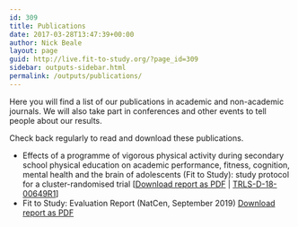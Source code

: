 ```yaml
---
id: 309
title: Publications
date: 2017-03-28T13:47:39+00:00
author: Nick Beale
layout: page
guid: http://live.fit-to-study.org/?page_id=309
sidebar: outputs-sidebar.html
permalink: /outputs/publications/
---
```

Here you will find a list of our publications in academic and non-academic journals. We will also take part in conferences and other events to tell people about our results.

Check back regularly to read and download these publications.

  * Effects of a programme of vigorous physical activity during secondary school physical education on academic performance, fitness, cognition, mental health and the brain of adolescents (Fit to Study): study protocol for a cluster-randomised trial [<a href="assets/Fit-to-Study_ProtocolPaper_2019.pdf">Download report as PDF</a> | <a href="https://trialsjournal.biomedcentral.com/articles/10.1186/s13063-019-3279-6">TRLS-D-18-00649R1</a>] 
  * Fit to Study: Evaluation Report (NatCen, September 2019) <a href="assets/FtS%20Evaluation%20Report_Sept2019.pdf">Download report as PDF</a>